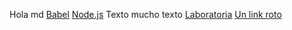 Hola md
[Babel](https://jestjs.io/es-ES/docs/getting-started#usando-babel)
[Node.js](https://overapi.com/nodejs)
Texto mucho texto
[Laboratoria](https://laboratoria-dev004-oh.youcanbook.me/service/jsps/cal.jsp?cal=3a786801-902d-47fb-8dd3-0b7db5754dbb&ini=1683228322651&team=any)
[Un link roto](https://overapi.com/nodejsA)